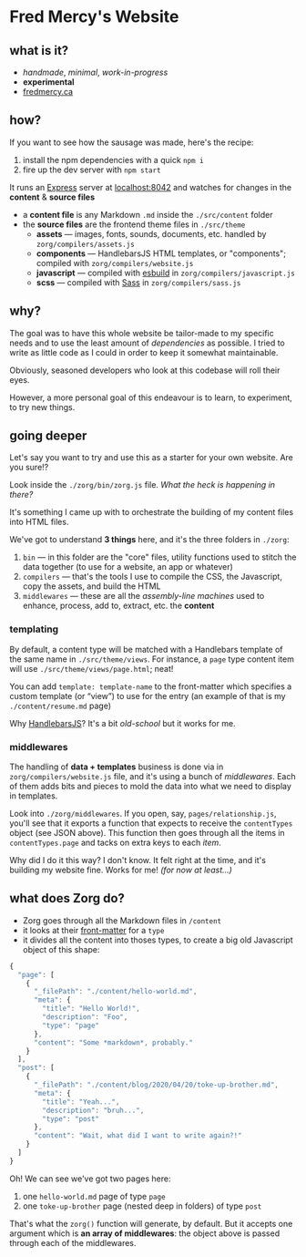 # Fred Mercy's Website

## what is it?

* *handmade*, *minimal*, *work-in-progress*
* **experimental**
* [fredmercy.ca](https://fredmercy.ca)

## how?

If you want to see how the sausage was made, here's the recipe:

1. install the npm dependencies with a quick `npm i`
1. fire up the dev server with `npm start`

It runs an [Express](http://expressjs.com/) server at [localhost:8042](http://localhost:8042) and watches for changes in the **content** & **source files**

- a **content file** is any Markdown `.md` inside the `./src/content` folder
- the **source files** are the frontend theme files in `./src/theme`
  - **assets** — images, fonts, sounds, documents, etc. handled by `zorg/compilers/assets.js`
  - **components** — HandlebarsJS HTML templates, or "components"; compiled with `zorg/compilers/website.js`
  - **javascript** — compiled with [esbuild](https://esbuild.github.io) in `zorg/compilers/javascript.js`
  - **scss** — compiled with [Sass](https://sass-lang.com/dart-sass) in `zorg/compilers/sass.js`

## why?

The goal was to have this whole website be tailor-made to my specific needs and to use the least amount of _dependencies_ as possible. I tried to write as little code as I could in order to keep it somewhat maintainable.

Obviously, seasoned developers who look at this codebase will roll their eyes.

However, a more personal goal of this endeavour is to learn, to experiment, to try new things.

## going deeper

Let's say you want to try and use this as a starter for your own website. Are you sure!?

Look inside the `./zorg/bin/zorg.js` file. _What the heck is happening in there?_

It's something I came up with to orchestrate the building of my content files into HTML files.

We've got to understand **3 things** here, and it's the three folders in `./zorg`:

1. `bin` — in this folder are the "core" files, utility functions used to stitch the data together (to use for a website, an app or whatever)
2. `compilers` — that's the tools I use to compile the CSS, the Javascript, copy the assets, and build the HTML
3. `middlewares` — these are all the _assembly-line machines_ used to enhance, process, add to, extract, etc. the **content**

### templating

By default, a content type will be matched with a Handlebars template of the same name in `./src/theme/views`. For instance, a `page` type content item will use `./src/theme/views/page.html`; neat!

You can add `template: template-name` to the front-matter which specifies a custom template (or “view”) to use for the entry (an example of that is my `./content/resume.md` page)

Why [HandlebarsJS](https://handlebarsjs.com/)? It's a bit _old-school_ but it works for me.

### middlewares

The handling of **data + templates** business is done via in `zorg/compilers/website.js` file, and it's using a bunch of *middlewares*. Each of them adds bits and pieces to mold the data into what we need to display in templates.

Look into `./zorg/middlewares`. If you open, say, `pages/relationship.js`, you'll see that it exports a function that expects to receive the `contentTypes` object (see JSON above). This function then goes through all the items in `contentTypes.page` and tacks on extra keys to each *item*.

Why did I do it this way? I don't know. It felt right at the time, and it's building my website fine. Works for me! _(for now at least...)_

## what does Zorg do?

- Zorg goes through all the Markdown files in `/content`
- it looks at their [front-matter](https://www.npmjs.com/package/front-matter) for a `type`
- it divides all the content into thoses types, to create a big old Javascript object of this shape:

```js
{
  "page": [
    {
      "_filePath": "./content/hello-world.md",
      "meta": {
        "title": "Hello World!",
        "description": "Foo",
        "type": "page"
      },
      "content": "Some *markdown*, probably."
    }
  ],
  "post": [
    {
      "_filePath": "./content/blog/2020/04/20/toke-up-brother.md",
      "meta": {
        "title": "Yeah...",
        "description": "bruh...",
        "type": "post"
      },
      "content": "Wait, what did I want to write again?!"
    }
  ]
}
```

Oh! We can see we've got two pages here:

1. one `hello-world.md` page of type `page`
2. one `toke-up-brother` page (nested deep in folders) of type `post`

That's what the `zorg()` function will generate, by default. But it accepts one argument which is **an array of middlewares**: the object above is passed through each of the middlewares.
